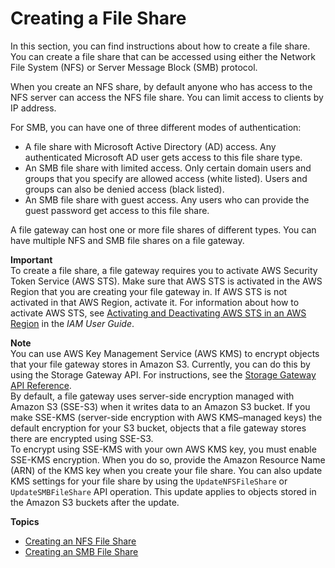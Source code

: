 # Creating a File Share<a name="GettingStartedCreateFileShare"></a>

In this section, you can find instructions about how to create a file share\. You can create a file share that can be accessed using either the Network File System \(NFS\) or Server Message Block \(SMB\) protocol\. 

When you create an NFS share, by default anyone who has access to the NFS server can access the NFS file share\. You can limit access to clients by IP address\.

For SMB, you can have one of three different modes of authentication:
+ A file share with Microsoft Active Directory \(AD\) access\. Any authenticated Microsoft AD user gets access to this file share type\.
+ An SMB file share with limited access\. Only certain domain users and groups that you specify are allowed access \(white listed\)\. Users and groups can also be denied access \(black listed\)\.
+ An SMB file share with guest access\. Any users who can provide the guest password get access to this file share\.

A file gateway can host one or more file shares of different types\. You can have multiple NFS and SMB file shares on a file gateway\.

**Important**  
To create a file share, a file gateway requires you to activate AWS Security Token Service \(AWS STS\)\. Make sure that AWS STS is activated in the AWS Region that you are creating your file gateway in\. If AWS STS is not activated in that AWS Region, activate it\. For information about how to activate AWS STS, see [Activating and Deactivating AWS STS in an AWS Region](http://docs.aws.amazon.com/IAM/latest/UserGuide/id_credentials_temp_enable-regions.html) in the *IAM User Guide*\.

**Note**  
You can use AWS Key Management Service \(AWS KMS\) to encrypt objects that your file gateway stores in Amazon S3\. Currently, you can do this by using the Storage Gateway API\. For instructions, see the [Storage Gateway API Reference](https://docs.aws.amazon.com/storagegateway/latest/APIReference/API_Operations.html)\.   
By default, a file gateway uses server\-side encryption managed with Amazon S3 \(SSE\-S3\) when it writes data to an Amazon S3 bucket\. If you make SSE\-KMS \(server\-side encryption with AWS KMS–managed keys\) the default encryption for your S3 bucket, objects that a file gateway stores there are encrypted using SSE\-S3\.   
To encrypt using SSE\-KMS with your own AWS KMS key, you must enable SSE\-KMS encryption\. When you do so, provide the Amazon Resource Name \(ARN\) of the KMS key when you create your file share\. You can also update KMS settings for your file share by using the `UpdateNFSFileShare` or `UpdateSMBFileShare` API operation\. This update applies to objects stored in the Amazon S3 buckets after the update\.

**Topics**
+ [Creating an NFS File Share](CreatingAnNFSFileShare.md)
+ [Creating an SMB File Share](CreatingAnSMBFileShare.md)